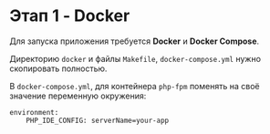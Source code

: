 # Этап 1 - Docker

Для запуска приложения требуется **Docker** и **Docker Compose**.

Директорию `docker` и файлы `Makefile`, `docker-compose.yml` нужно скопировать полностью.

В `docker-compose.yml`, для контейнера `php-fpm` поменять на своё значение переменную окружения:

```
environment:
    PHP_IDE_CONFIG: serverName=your-app
```
